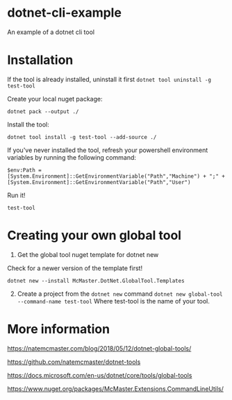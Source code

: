 # dotnet-cli-example
An example of a dotnet cli tool

# Installation
If the tool is already installed, uninstall it first
`dotnet tool uninstall -g test-tool`

Create your local nuget package:

`dotnet pack --output ./`

Install the tool:

`dotnet tool install -g test-tool --add-source ./`

If you've never installed the tool, refresh your powershell environment variables by running the following command:

`$env:Path = [System.Environment]::GetEnvironmentVariable("Path","Machine") + ";" + [System.Environment]::GetEnvironmentVariable("Path","User")`

Run it!

`test-tool`

# Creating your own global tool

1. Get the global tool nuget template for dotnet new

Check for a newer version of the template first!

`dotnet new --install McMaster.DotNet.GlobalTool.Templates`

2. Create a project from the `dotnet new` command
`dotnet new global-tool --command-name test-tool`
Where test-tool is the name of your tool.


# More information
https://natemcmaster.com/blog/2018/05/12/dotnet-global-tools/

https://github.com/natemcmaster/dotnet-tools

https://docs.microsoft.com/en-us/dotnet/core/tools/global-tools

https://www.nuget.org/packages/McMaster.Extensions.CommandLineUtils/


